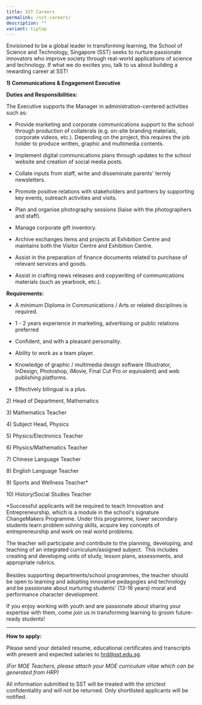 ```yaml
---
title: SST Careers
permalink: /sst-careers/
description: ""
variant: tiptap
---
```

<p>Envisioned to be a global leader in transforming learning, the School
of Science and Technology, Singapore (SST) seeks to nurture passionate
innovators who improve society through real-world applications of science
and technology. If what we do excites you, talk to us about building a
rewarding career at SST!</p>
<p></p>
<p><strong>1) Communications &amp; Engagement Executive<br></strong>
</p>
<p><strong>Duties and Responsibilities:</strong>
</p>
<p>The Executive supports the Manager in administration-centered activities
such as:</p>
<p></p>
<ul data-tight="true" class="tight">
<li>
<p>Provide marketing and corporate communications support to the school through
production of collaterals (e.g. on-site branding materials, corporate videos,
etc.). Depending on the project, this requires the job holder to produce
written, graphic and multimedia contents.</p>
</li>
<li>
<p>Implement digital communications plans through updates to the school website
and creation of social media posts.&nbsp;</p>
</li>
<li>
<p>Collate inputs from staff, write and disseminate parents' termly newsletters.</p>
</li>
<li>
<p>Promote positive relations with stakeholders and partners by supporting
key events, outreach activities and visits.</p>
</li>
<li>
<p>Plan and organise photography sessions (liaise with the photographers
and staff).</p>
</li>
<li>
<p>Manage corporate gift inventory.</p>
</li>
<li>
<p>Archive exchanges items and projects at Exhibition Centre and maintains
both the Visitor Centre and Exhibition Centre.</p>
</li>
<li>
<p>Assist in the preparation of finance documents related to purchase of
relevant services and goods.&nbsp;</p>
</li>
<li>
<p>Assist in crafting news releases and copywriting of communications materials
(such as yearbook, etc.).&nbsp;</p>
</li>
</ul>
<p></p>
<p><strong>Requirements:</strong>
</p>
<ul data-tight="true" class="tight">
<li>
<p>A minimum Diploma in Communications / Arts or related disciplines is required.</p>
</li>
<li>
<p>1 - 2 years experience in marketing, advertising or public relations preferred</p>
</li>
<li>
<p>Confident, and with a pleasant personality.</p>
</li>
<li>
<p>Ability to work as a team player.</p>
</li>
<li>
<p>Knowledge of graphic / multimedia design software (Illustrator, InDesign,
Photoshop, iMovie, Final Cut Pro or equivalent) and web publishing platforms.</p>
</li>
<li>
<p>Effectively bilingual is a plus.</p>
</li>
</ul>
<p></p>
<p>2) Head of Department, Mathematics</p>
<p>3) Mathematics Teacher</p>
<p>4) Subject Head, Physics</p>
<p>5) Physics/Electronics Teacher</p>
<p>6) Physics/Mathematics Teacher</p>
<p>7) Chinese Language Teacher</p>
<p>8) English Language Teacher</p>
<p>9) Sports and Wellness Teacher*</p>
<p>10) History/Social Studies Teacher</p>
<p></p>
<p>*Successful applicants will be required to teach Innovation and Entrepreneurship,
which is a module in the school's signature ChangeMakers Programme. Under
this programme, lower secondary students learn problem solving skills,
acquire key concepts of entrepreneurship and work on real world problems.</p>
<p>The teacher will participate and contribute to the planning, developing,
and teaching of an integrated curriculum/assigned subject.&nbsp; This includes
creating and developing units of study, lesson plans, assessments, and
appropriate rubrics.
<br>
<br>Besides supporting departments/school programmes, the teacher should be&nbsp;open
to learning and adopting innovative pedagogies and technology and be passionate
about nurturing students' (13-16 years)&nbsp;moral and performance character
development.
<br>
</p>
<p>If you enjoy working with youth and are passionate about sharing your
expertise with them, come join us in transforming learning to groom future-ready
students!</p>
<hr>
<p><strong>How to apply:</strong>
</p>
<p>Please send your detailed resume, educational certificates and transcripts
with present and expected salaries to&nbsp;<a href="mailto:hrd@sst.edu.sg" rel="noopener noreferrer nofollow" target="_blank">hrd@sst.edu.sg</a>.</p>
<p><em>(For MOE Teachers, please attach your MOE curriculum vitae which can be generated from HRP)</em>
</p>
<p>All information submitted to SST will be treated with the strictest confidentiality
and will not be returned. Only shortlisted applicants will be notified.</p>